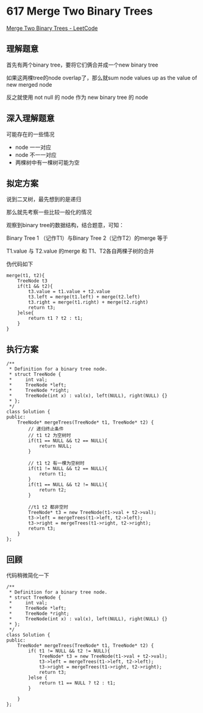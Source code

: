 # 617 Merge Two Binary Trees

[Merge Two Binary Trees - LeetCode](https://leetcode.com/problems/merge-two-binary-trees/)

## 理解题意

首先有两个binary tree，要将它们俩合并成一个new binary tree

如果这两棵tree的node overlap了，那么就sum node values up as the value of new merged node

反之就使用 not null 的 node 作为 new binary tree 的 node

## 深入理解题意

可能存在的一些情况

- node 一一对应
- node 不一一对应
- 两棵树中有一棵树可能为空

## 拟定方案

说到二叉树，最先想到的是递归

那么就先考察一些比较一般化的情况

观察到binary tree的数据结构，结合题意，可知：

Binary Tree 1 （记作T1）与Binary Tree 2（记作T2）的merge 等于

T1.value 与 T2.value 的merge 和 T1、T2各自两棵子树的合并

伪代码如下

    merge(t1, t2){
    	TreeNode t3
    	if(t1 && t2){
    		t3.value = t1.value + t2.value
    		t3.left = merge(t1.left) + merge(t2.left)
    		t3.right = merge(t1.right) + merge(t2.right)
    		return t3;
    	}else{
    		return t1 ? t2 : t1;
    	}
    }

## 执行方案

    /**
     * Definition for a binary tree node.
     * struct TreeNode {
     *     int val;
     *     TreeNode *left;
     *     TreeNode *right;
     *     TreeNode(int x) : val(x), left(NULL), right(NULL) {}
     * };
     */
    class Solution {
    public:
        TreeNode* mergeTrees(TreeNode* t1, TreeNode* t2) {
            // 递归终止条件
            // t1 t2 为空树时
            if(t1 == NULL && t2 == NULL){
                return NULL;
            }
            
            // t1 t2 有一棵为空树时
            if(t1 != NULL && t2 == NULL){
                return t1;
            }
            if(t1 == NULL && t2 != NULL){
                return t2;
            }
            
            //t1 t2 都非空时
            TreeNode* t3 = new TreeNode(t1->val + t2->val);
            t3->left = mergeTrees(t1->left, t2->left);
            t3->right = mergeTrees(t1->right, t2->right);
            return t3;
        }
    };

## 回顾

代码稍微简化一下

    /**
     * Definition for a binary tree node.
     * struct TreeNode {
     *     int val;
     *     TreeNode *left;
     *     TreeNode *right;
     *     TreeNode(int x) : val(x), left(NULL), right(NULL) {}
     * };
     */
    class Solution {
    public:
        TreeNode* mergeTrees(TreeNode* t1, TreeNode* t2) {
            if( t1 != NULL && t2 != NULL){
                TreeNode* t3 = new TreeNode(t1->val + t2->val);
                t3->left = mergeTrees(t1->left, t2->left);
                t3->right = mergeTrees(t1->right, t2->right);
                return t3;
            }else {
                return t1 == NULL ? t2 : t1;
            }
            
        }
    };